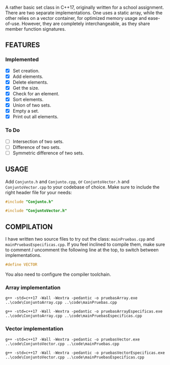 A rather basic set class in C++17, originally written for a school assignment.
There are two separate implementations. One uses a static array, while the 
other relies on a vector container, for optimized memory usage and ease-of-use. 
However, they are completely interchangeable, as they share member function 
signatures.  

## FEATURES
### Implemented
*   [x] Set creation.
*   [x] Add elements.
*   [x] Delete elements.
*   [x] Get the size.
*   [x] Check for an element.
*   [x] Sort elements.
*   [x] Union of two sets.
*   [x] Empty a set.
*   [x] Print out all elements.

### To Do
*   [ ] Intersection of two sets.
*   [ ] Difference of two sets.
*   [ ] Symmetric difference of two sets.

## USAGE
Add `Conjunto.h` and `Conjunto.cpp`, or `ConjuntoVector.h` and `ConjuntoVector.cpp` 
to your codebase of choice. Make sure to include the right header file for your needs: 

```cpp
#include "Conjunto.h"
``` 
```cpp
#include "ConjuntoVector.h"
``` 

## COMPILATION
I have written two source files to try out the class: `mainPruebas.cpp` and 
`mainPruebasEspecificas.cpp`. If you feel inclined to compile them, make sure to 
comment / uncomment the following line at the top, to switch between implementations.

``` cpp
#define VECTOR
```
You also need to configure the compiler toolchain.

### Array implementation
`g++ -std=c++17 -Wall -Wextra -pedantic -o pruebasArray.exe ..\code\ConjuntoArray.cpp ..\code\mainPruebas.cpp`

`g++ -std=c++17 -Wall -Wextra -pedantic -o pruebasArrayEspecificas.exe ..\code\ConjuntoArray.cpp ..\code\mainPruebasEspecificas.cpp`

### Vector implementation
`g++ -std=c++17 -Wall -Wextra -pedantic -o pruebasVector.exe ..\code\ConjuntoVector.cpp ..\code\mainPruebas.cpp`

`g++ -std=c++17 -Wall -Wextra -pedantic -o pruebasVectorEspecificas.exe ..\code\ConjuntoVector.cpp ..\code\mainPruebasEspecificas.cpp`
